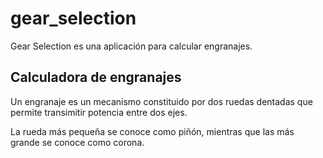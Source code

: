 # gear_selection
Gear Selection es una aplicación para calcular engranajes.
## Calculadora de engranajes
Un engranaje es un mecanismo constituido por dos ruedas dentadas que permite transimitir potencia entre dos ejes.

La rueda más pequeña se conoce como piñón, mientras que las más grande se conoce como corona.
